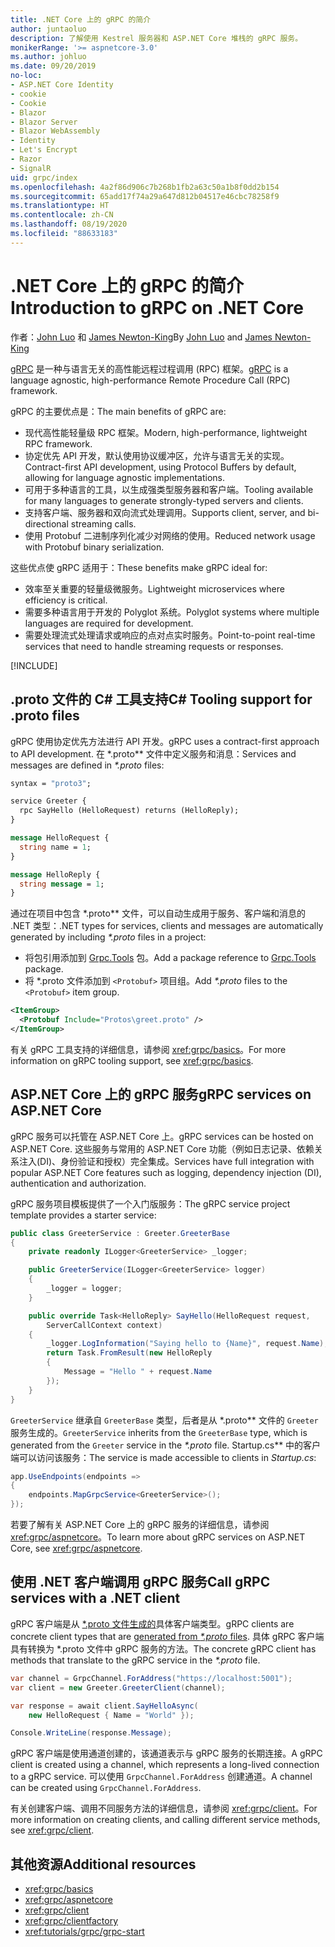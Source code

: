 ```yaml
---
title: .NET Core 上的 gRPC 的简介
author: juntaoluo
description: 了解使用 Kestrel 服务器和 ASP.NET Core 堆栈的 gRPC 服务。
monikerRange: '>= aspnetcore-3.0'
ms.author: johluo
ms.date: 09/20/2019
no-loc:
- ASP.NET Core Identity
- cookie
- Cookie
- Blazor
- Blazor Server
- Blazor WebAssembly
- Identity
- Let's Encrypt
- Razor
- SignalR
uid: grpc/index
ms.openlocfilehash: 4a2f86d906c7b268b1fb2a63c50a1b8f0dd2b154
ms.sourcegitcommit: 65add17f74a29a647d812b04517e46cbc78258f9
ms.translationtype: HT
ms.contentlocale: zh-CN
ms.lasthandoff: 08/19/2020
ms.locfileid: "88633183"
---
```

# <a name="introduction-to-grpc-on-net-core"></a><span data-ttu-id="2680c-103">.NET Core 上的 gRPC 的简介</span><span class="sxs-lookup"><span data-stu-id="2680c-103">Introduction to gRPC on .NET Core</span></span>

<span data-ttu-id="2680c-104">作者：[John Luo](https://github.com/juntaoluo) 和 [James Newton-King](https://twitter.com/jamesnk)</span><span class="sxs-lookup"><span data-stu-id="2680c-104">By [John Luo](https://github.com/juntaoluo) and [James Newton-King](https://twitter.com/jamesnk)</span></span>

<span data-ttu-id="2680c-105">[gRPC](https://grpc.io/docs/guides/) 是一种与语言无关的高性能远程过程调用 (RPC) 框架。</span><span class="sxs-lookup"><span data-stu-id="2680c-105">[gRPC](https://grpc.io/docs/guides/) is a language agnostic, high-performance Remote Procedure Call (RPC) framework.</span></span>

<span data-ttu-id="2680c-106">gRPC 的主要优点是：</span><span class="sxs-lookup"><span data-stu-id="2680c-106">The main benefits of gRPC are:</span></span>
* <span data-ttu-id="2680c-107">现代高性能轻量级 RPC 框架。</span><span class="sxs-lookup"><span data-stu-id="2680c-107">Modern, high-performance, lightweight RPC framework.</span></span>
* <span data-ttu-id="2680c-108">协定优先 API 开发，默认使用协议缓冲区，允许与语言无关的实现。</span><span class="sxs-lookup"><span data-stu-id="2680c-108">Contract-first API development, using Protocol Buffers by default, allowing for language agnostic implementations.</span></span>
* <span data-ttu-id="2680c-109">可用于多种语言的工具，以生成强类型服务器和客户端。</span><span class="sxs-lookup"><span data-stu-id="2680c-109">Tooling available for many languages to generate strongly-typed servers and clients.</span></span>
* <span data-ttu-id="2680c-110">支持客户端、服务器和双向流式处理调用。</span><span class="sxs-lookup"><span data-stu-id="2680c-110">Supports client, server, and bi-directional streaming calls.</span></span>
* <span data-ttu-id="2680c-111">使用 Protobuf 二进制序列化减少对网络的使用。</span><span class="sxs-lookup"><span data-stu-id="2680c-111">Reduced network usage with Protobuf binary serialization.</span></span>

<span data-ttu-id="2680c-112">这些优点使 gRPC 适用于：</span><span class="sxs-lookup"><span data-stu-id="2680c-112">These benefits make gRPC ideal for:</span></span>
* <span data-ttu-id="2680c-113">效率至关重要的轻量级微服务。</span><span class="sxs-lookup"><span data-stu-id="2680c-113">Lightweight microservices where efficiency is critical.</span></span>
* <span data-ttu-id="2680c-114">需要多种语言用于开发的 Polyglot 系统。</span><span class="sxs-lookup"><span data-stu-id="2680c-114">Polyglot systems where multiple languages are required for development.</span></span>
* <span data-ttu-id="2680c-115">需要处理流式处理请求或响应的点对点实时服务。</span><span class="sxs-lookup"><span data-stu-id="2680c-115">Point-to-point real-time services that need to handle streaming requests or responses.</span></span>

[!INCLUDE[](~/includes/gRPCazure.md)]

## <a name="c-tooling-support-for-proto-files"></a><span data-ttu-id="2680c-116">.proto 文件的 C# 工具支持</span><span class="sxs-lookup"><span data-stu-id="2680c-116">C# Tooling support for .proto files</span></span>

<span data-ttu-id="2680c-117">gRPC 使用协定优先方法进行 API 开发。</span><span class="sxs-lookup"><span data-stu-id="2680c-117">gRPC uses a contract-first approach to API development.</span></span> <span data-ttu-id="2680c-118">在 \*.proto\*\* 文件中定义服务和消息：</span><span class="sxs-lookup"><span data-stu-id="2680c-118">Services and messages are defined in *\*.proto* files:</span></span>

```protobuf
syntax = "proto3";

service Greeter {
  rpc SayHello (HelloRequest) returns (HelloReply);
}

message HelloRequest {
  string name = 1;
}

message HelloReply {
  string message = 1;
}
```

<span data-ttu-id="2680c-119">通过在项目中包含 \*.proto\*\* 文件，可以自动生成用于服务、客户端和消息的 .NET 类型：</span><span class="sxs-lookup"><span data-stu-id="2680c-119">.NET types for services, clients and messages are automatically generated by including *\*.proto* files in a project:</span></span>

* <span data-ttu-id="2680c-120">将包引用添加到 [Grpc.Tools](https://www.nuget.org/packages/Grpc.Tools/) 包。</span><span class="sxs-lookup"><span data-stu-id="2680c-120">Add a package reference to [Grpc.Tools](https://www.nuget.org/packages/Grpc.Tools/) package.</span></span>
* <span data-ttu-id="2680c-121">将 \*.proto 文件添加到 `<Protobuf>` 项目组。</span><span class="sxs-lookup"><span data-stu-id="2680c-121">Add *\*.proto* files to the `<Protobuf>` item group.</span></span>

```xml
<ItemGroup>
  <Protobuf Include="Protos\greet.proto" />
</ItemGroup>
```

<span data-ttu-id="2680c-122">有关 gRPC 工具支持的详细信息，请参阅 <xref:grpc/basics>。</span><span class="sxs-lookup"><span data-stu-id="2680c-122">For more information on gRPC tooling support, see <xref:grpc/basics>.</span></span>

## <a name="grpc-services-on-aspnet-core"></a><span data-ttu-id="2680c-123">ASP.NET Core 上的 gRPC 服务</span><span class="sxs-lookup"><span data-stu-id="2680c-123">gRPC services on ASP.NET Core</span></span>

<span data-ttu-id="2680c-124">gRPC 服务可以托管在 ASP.NET Core 上。</span><span class="sxs-lookup"><span data-stu-id="2680c-124">gRPC services can be hosted on ASP.NET Core.</span></span> <span data-ttu-id="2680c-125">这些服务与常用的 ASP.NET Core 功能（例如日志记录、依赖关系注入(DI)、身份验证和授权）完全集成。</span><span class="sxs-lookup"><span data-stu-id="2680c-125">Services have full integration with popular ASP.NET Core features such as logging, dependency injection (DI), authentication and authorization.</span></span>

<span data-ttu-id="2680c-126">gRPC 服务项目模板提供了一个入门版服务：</span><span class="sxs-lookup"><span data-stu-id="2680c-126">The gRPC service project template provides a starter service:</span></span>

```csharp
public class GreeterService : Greeter.GreeterBase
{
    private readonly ILogger<GreeterService> _logger;

    public GreeterService(ILogger<GreeterService> logger)
    {
        _logger = logger;
    }

    public override Task<HelloReply> SayHello(HelloRequest request,
        ServerCallContext context)
    {
        _logger.LogInformation("Saying hello to {Name}", request.Name);
        return Task.FromResult(new HelloReply 
        {
            Message = "Hello " + request.Name
        });
    }
}
```

<span data-ttu-id="2680c-127">`GreeterService` 继承自 `GreeterBase` 类型，后者是从 \*.proto\*\* 文件的 `Greeter` 服务生成的。</span><span class="sxs-lookup"><span data-stu-id="2680c-127">`GreeterService` inherits from the `GreeterBase` type, which is generated from the `Greeter` service in the *\*.proto* file.</span></span> <span data-ttu-id="2680c-128">Startup.cs\*\* 中的客户端可以访问该服务：</span><span class="sxs-lookup"><span data-stu-id="2680c-128">The service is made accessible to clients in *Startup.cs*:</span></span>

```csharp
app.UseEndpoints(endpoints =>
{
    endpoints.MapGrpcService<GreeterService>();
});
```

<span data-ttu-id="2680c-129">若要了解有关 ASP.NET Core 上的 gRPC 服务的详细信息，请参阅 <xref:grpc/aspnetcore>。</span><span class="sxs-lookup"><span data-stu-id="2680c-129">To learn more about gRPC services on ASP.NET Core, see <xref:grpc/aspnetcore>.</span></span>

## <a name="call-grpc-services-with-a-net-client"></a><span data-ttu-id="2680c-130">使用 .NET 客户端调用 gRPC 服务</span><span class="sxs-lookup"><span data-stu-id="2680c-130">Call gRPC services with a .NET client</span></span>

<span data-ttu-id="2680c-131">gRPC 客户端是从 [\*.proto  文件生成的](xref:grpc/basics#generated-c-assets)具体客户端类型。</span><span class="sxs-lookup"><span data-stu-id="2680c-131">gRPC clients are concrete client types that are [generated from *\*.proto* files](xref:grpc/basics#generated-c-assets).</span></span> <span data-ttu-id="2680c-132">具体 gRPC 客户端具有转换为 \*.proto  文件中 gRPC 服务的方法。</span><span class="sxs-lookup"><span data-stu-id="2680c-132">The concrete gRPC client has methods that translate to the gRPC service in the *\*.proto* file.</span></span>

```csharp
var channel = GrpcChannel.ForAddress("https://localhost:5001");
var client = new Greeter.GreeterClient(channel);

var response = await client.SayHelloAsync(
    new HelloRequest { Name = "World" });

Console.WriteLine(response.Message);
```

<span data-ttu-id="2680c-133">gRPC 客户端是使用通道创建的，该通道表示与 gRPC 服务的长期连接。</span><span class="sxs-lookup"><span data-stu-id="2680c-133">A gRPC client is created using a channel, which represents a long-lived connection to a gRPC service.</span></span> <span data-ttu-id="2680c-134">可以使用 `GrpcChannel.ForAddress` 创建通道。</span><span class="sxs-lookup"><span data-stu-id="2680c-134">A channel can be created using `GrpcChannel.ForAddress`.</span></span>

<span data-ttu-id="2680c-135">有关创建客户端、调用不同服务方法的详细信息，请参阅 <xref:grpc/client>。</span><span class="sxs-lookup"><span data-stu-id="2680c-135">For more information on creating clients, and calling different service methods, see <xref:grpc/client>.</span></span>

## <a name="additional-resources"></a><span data-ttu-id="2680c-136">其他资源</span><span class="sxs-lookup"><span data-stu-id="2680c-136">Additional resources</span></span>

* <xref:grpc/basics>
* <xref:grpc/aspnetcore>
* <xref:grpc/client>
* <xref:grpc/clientfactory>
* <xref:tutorials/grpc/grpc-start>
